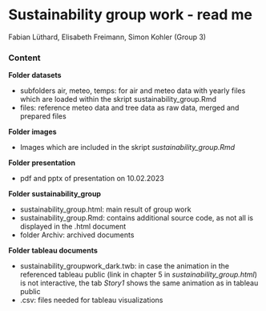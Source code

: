 # Sustainability group work - read me 

Fabian Lüthard, Elisabeth Freimann, Simon Kohler (Group 3)


### Content

**Folder datasets**
- subfolders air, meteo, temps: for air and meteo data with yearly files which are loaded within the skript sustainability_group.Rmd
- files: reference meteo data and tree data as raw data, merged and prepared files

**Folder images**
- Images which are included in the skript *sustainability_group.Rmd*

**Folder presentation**
- pdf and pptx of presentation on 10.02.2023

**Folder sustainability_group**
- sustainability_group.html: main result of group work
- sustainability_group.Rmd: contains additional source code, as not all is displayed in the .html document
- folder Archiv: archived documents

**Folder tableau documents**
- sustainability_groupwork_dark.twb: in case the animation in the referenced tableau public (link in chapter 5 in *sustainability_group.html*) is not interactive, the tab *Story1* shows the same animation as in tableau public
- .csv: files needed for tableau visualizations

